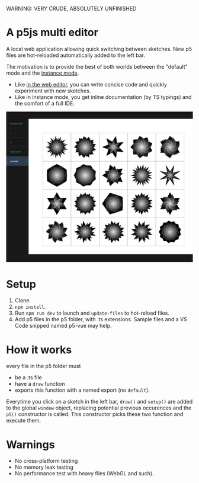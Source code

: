 WARNING: VERY CRUDE, ABSOLUTELY UNFINISHED


# A p5js multi editor

A local web application allowing quick switching between sketches. New p5 files are hot-reloaded automatically added to the left  bar.

The motivation is to provide the best of both worlds between the "default" mode and the [instance mode](https://github.com/processing/p5.js/wiki/Global-and-instance-mode#when-is-global-mode-assumed).

- Like [in the web editor](https://editor.p5js.org/), you can write concise code and quickly experiment with new sketches.
- Like in instance mode, you get inline documentation (by TS typings) and the comfort of a full IDE.


![](screenshot.png)


# Setup
1. Clone.
2. `npm install`.
5. Run `npm run dev` to launch and `update-files` to hot-reload files.
6. Add p5 files in the p5 folder, with .ts extensions. Sample files and a VS Code snipped named p5-vue may help.


# How it works

every file in the p5 folder must

- be a .ts file
- have a `draw` function
- exports this function with a named export (no `default`).

Everytime  you click on a sketch in the left bar, `draw()` and `setup()` are added to the global `window` object, replacing potential previous occurences and the `p5()` constructor is called. This constructor picks these two function and execute them.


#  Warnings


- No cross-platform testing
- No memory leak testing
- No performance test with heavy files (WebGL and such).

